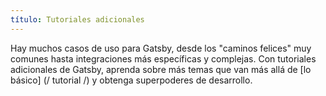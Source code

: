 ```yaml
---
título: Tutoriales adicionales
---
```


Hay muchos casos de uso para Gatsby, desde los "caminos felices" muy comunes hasta integraciones más específicas y complejas. Con tutoriales adicionales de Gatsby, aprenda sobre más temas que van más allá de [lo básico] (/ tutorial /) y obtenga superpoderes de desarrollo.

<GuideList slug={props.slug} />
